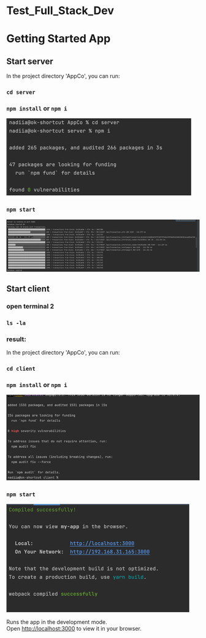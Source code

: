 # Test_Full_Stack_Dev

# Getting Started App

## Start server

In the project directory 'AppCo', you can run:

### `cd server`

### `npm install` or `npm i`

![img_3.png](img_3.png)

### `npm start`

![img_6.png](img_6.png)

## Start client

### open terminal 2

### `ls -la`

### result:

In the project directory 'AppCo', you can run:

### `cd client`

### `npm install` or `npm i`

![img_1.png](img_1.png)

### `npm start`

![img_2.png](img_2.png)

Runs the app in the development mode.\
Open [http://localhost:3000](http://localhost:3000) to view it in your browser.


